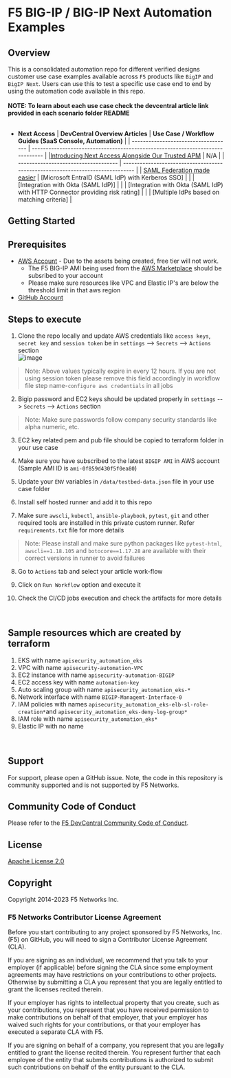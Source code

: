# F5 BIG-IP / BIG-IP Next Automation Examples

## Overview

This is a consolidated automation repo for different verified designs customer use case examples available across `F5` products like `BigIP` and `BigIP Next`. Users can use this to test a specific use case end to end by using the automation code available in this repo. </br>
</br>
**NOTE: To learn about each use case check the devcentral article link provided in each scenario folder README** </br>
</br>

* **Next Access**
  | **DevCentral Overview Articles**     | **Use Case / Workflow Guides (SaaS Console, Automation)**                      |
  | ------------------------------------ | ------------------------------------------------------------------------------ |
  |[Introducing Next Access Alongside Our Trusted APM](https://community.f5.com/kb/big-ip-next-academytkb-board/big-ip-next-access-introducing-next-access-alongside-our-trusted-apm/328828)                                      |            N/A                                                                    |
  | ------------------------------------ | ------------------------------------------------------------------------------ |
  | [SAML Federation made easier](https://community.f5.com/kb/big-ip-next-academytkb-board/big-ip-next-access-saml-federation-made-easier/329007) | [Microsoft EntraID (SAML IdP) with Kerberos SSO] |
  |   | [Integration with Okta (SAML IdP)] |
  |   | [Integration with Okta (SAML IdP) with HTTP Connector providing risk rating] |
  |   | [Multiple IdPs based on matching criteria] |
  
  


## Getting Started

## Prerequisites

* [AWS Account](https://aws.amazon.com) - Due to the assets being created, free tier will not work.
  * The F5 BIG-IP AMI being used from the [AWS Marketplace](https://aws.amazon.com/marketplace) should be subsribed to your account
  * Please make sure resources like VPC and Elastic IP's are below the threshold limit in that aws region
* [GitHub Account](https://github.com)


## Steps to execute

1. Clone the repo locally and update AWS credentials like `access keys`, `secret key` and `session token` be in  `settings` --> `Secrets` --> `Actions` section <br />
![image](https://user-images.githubusercontent.com/6093830/209962425-1c3452ec-9b32-4509-adb5-cc85d4a67a10.png)
> Note: Above values typically expire in every 12 hours. If you are not using session token please remove this field accordingly in workflow file step name-`configure aws credentials` in all jobs

2. Bigip password and EC2 keys should be updated properly in `settings` --> `Secrets` --> `Actions` section <br />
> Note: Make sure passwords follow company security standards like alpha numeric, etc. <br />

3. EC2 key related pem and pub file should be copied to terraform folder in your use case<br />

4. Make sure you have subscribed to the latest `BIGIP AMI` in AWS account (Sample AMI ID is `ami-0f859d430f5f0ea80`) <br />

5. Update your `ENV` variables in `/data/testbed-data.json` file in your use case folder <br />

6. Install self hosted runner and add it to this repo <br />

7. Make sure `awscli`, `kubectl`, `ansible-playbook`, `pytest`, `git` and other required tools are installed in this private custom runner. Refer `requirements.txt` file for more details <br />

> Note: Please install and make sure python packages like `pytest-html`, `awscli==1.18.105` and `botocore==1.17.28` are available with their correct versions in runner to avoid failures <br />

8. Go to `Actions` tab and select your article work-flow <br />

9. Click on `Run Workflow` option and execute it <br />

10. Check the CI/CD jobs execution and check the artifacts for more details <br />
<br />

## Sample resources which are created by terraform
 
1. EKS with name `apisecurity_automation_eks`
2. VPC with name `apisecurity-automation-VPC`
3. EC2 instance with name `apisecurity-automation-BIGIP`
4. EC2 access key with name `automation-key`
5. Auto scaling group with name `apisecurity_automation_eks-*`
6. Network interface with name `BIGIP-Managemt-Interface-0`
7. IAM policies with names `apisecurity_automation_eks-elb-sl-role-creation*`and `apisecurity_automation_eks-deny-log-group*`
8. IAM role with name `apisecurity_automation_eks*`
9. Elastic IP with no name
<br />


## Support

For support, please open a GitHub issue.  Note, the code in this repository is community supported and is not supported by F5 Networks.  

## Community Code of Conduct

Please refer to the [F5 DevCentral Community Code of Conduct](code_of_conduct.md).

## License

[Apache License 2.0](LICENSE)

## Copyright

Copyright 2014-2023 F5 Networks Inc.

### F5 Networks Contributor License Agreement

Before you start contributing to any project sponsored by F5 Networks, Inc. (F5) on GitHub, you will need to sign a Contributor License Agreement (CLA).

If you are signing as an individual, we recommend that you talk to your employer (if applicable) before signing the CLA since some employment agreements may have restrictions on your contributions to other projects.
Otherwise by submitting a CLA you represent that you are legally entitled to grant the licenses recited therein.

If your employer has rights to intellectual property that you create, such as your contributions, you represent that you have received permission to make contributions on behalf of that employer, that your employer has waived such rights for your contributions, or that your employer has executed a separate CLA with F5.

If you are signing on behalf of a company, you represent that you are legally entitled to grant the license recited therein.
You represent further that each employee of the entity that submits contributions is authorized to submit such contributions on behalf of the entity pursuant to the CLA.
